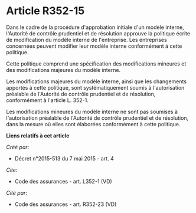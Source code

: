 # Article R352-15

Dans le cadre de la procédure d'approbation initiale d'un modèle interne, l'Autorité de contrôle prudentiel et de résolution
approuve la politique écrite de modification du modèle interne de l'entreprise. Les entreprises concernées peuvent modifier
leur modèle interne conformément à cette politique. 

Cette politique comprend une spécification des modifications mineures et des modifications majeures du modèle interne. 

Les modifications majeures du modèle interne, ainsi que les changements apportés à cette politique, sont systématiquement
soumis à l'autorisation préalable de l'Autorité de contrôle prudentiel et de résolution, conformément à l'article L. 352-1. 

Les modifications mineures du modèle interne ne sont pas soumises à l'autorisation préalable de l'Autorité de contrôle
prudentiel et de résolution, dans la mesure où elles sont élaborées conformément à cette politique.

**Liens relatifs à cet article**

_Créé par_:

  - Décret n°2015-513 du 7 mai 2015 - art. 4

_Cite_:

  - Code des assurances - art. L352-1 (VD)

_Cité par_:

  - Code des assurances - art. R352-23 (VD)

